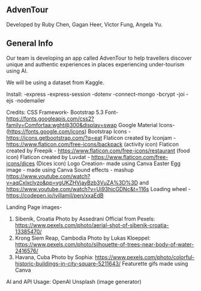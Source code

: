 ## AdvenTour

Developed by Ruby Chen, Gagan Heer, Victor Fung, Angela Yu. 

## General Info
Our team is developing an app called AdvenTour to help travellers discover unique and authentic experiences in places experiencing under-tourism using AI.

We will be using a dataset from Kaggle.

Install:
-express
-express-session
-dotenv
-connect-mongo
-bcrypt
-joi
-ejs
-nodemailer

Credits:
CSS Framework- Bootstrap 5.3
Font- https://fonts.googleapis.com/css2?family=Comfortaa:wght@300&display=swap
Google Material Icons- (https://fonts.google.com/icons) 
Bootstrap Icons - https://icons.getbootstrap.com/?q=eat 
Flaticon created by Iconjam - https://www.flaticon.com/free-icons/backpack (activity icon)
Flaticon created by Freepik - https://www.flaticon.com/free-icons/restaurant (food icon)
Flaticon created by Luvdat - https://www.flaticon.com/free-icons/dices (Dices icon)
Logo Creation- made using Canva
Easter Egg image - made using Canva
Sound effects - mashup https://www.youtube.com/watch?v=aqCxlxclyzo&pp=ygUKZHVjayBzb3VuZA%3D%3D and https://www.youtube.com/watch?v=Uj93hicGDNc&t=116s
Loading wheel - https://codepen.io/ivillamil/pen/xxaEdB


Landing Page images-
1. Sibenik, Croatia Photo by Assedrani Official  from Pexels: https://www.pexels.com/photo/aerial-shot-of-sibenik-croatia-13385470/
2. Krong Siem Reap, Cambodia Photo by Lukas Kloeppel: https://www.pexels.com/photo/silhouette-of-trees-near-body-of-water-2416576/
3. Havana, Cuba Photo by Sophia: https://www.pexels.com/photo/colorful-historic-buildings-in-city-square-5211643/
Featurette gifs made using Canva 

AI and API Usage:
OpenAI 
Unsplash (image generator) 

